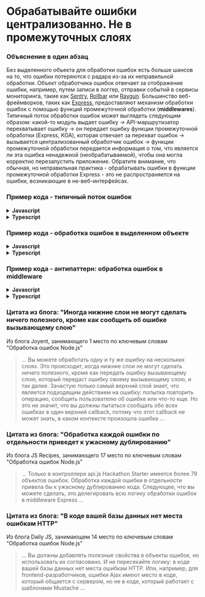 # Обрабатывайте ошибки централизованно. Не в промежуточных слоях

### Объяснение в один абзац

Без выделенного объекта для обработки ошибок есть больше шансов на то, что ошибки потеряются с радара из-за их неправильной обработки. Объект обработчика ошибок отвечает за отображение ошибки, например, путем записи в логгер, отправки событий в сервисы мониторинга, такие как [Sentry](https://sentry.io/), [Rollbar](https://rollbar.com/) или [Raygun](https://raygun.com/). Большинство веб-фреймворков, таких как [Express](http://expressjs.com/en/guide/error-handling.html#writing-error-handlers), предоставляют механизм обработки ошибок с помощью функций промежуточной обработки (**middlewares**). Типичный поток обработки ошибок может выглядеть следующим образом: какой-то модуль выдает ошибку -> API-маршрутизатор перехватывает ошибку -> он передает ошибку функции промежуточной обработки (Express, KOA), которая отвечает за перехват ошибок -> вызывается централизованный обработчик ошибок -> функции промежуточной обработки передается информация о том, что является ли эта ошибка ненадежной (необрабатываемой), чтобы она могла корректно перезапустить приложение. Обратите внимание, что обычная, но неправильная практика - обрабатывать ошибки в функции промежуточной обработки Express - это не распространяется на ошибки, возникающие в не-веб-интерфейсах.

### Пример кода - типичный поток ошибок

<details>
<summary><strong>Javascript</strong></summary>

```javascript
// DAL-слой, мы не обрабатываем ошибки тут
DB.addDocument(newCustomer, (error, result) => {
  if (error)
    throw new Error('Great error explanation comes here', other useful parameters)
});

// код API-маршрутизатора, мы обрабатываем как sync
// так и async ошибки и переходим к middleware
try {
  customerService.addNew(req.body).then((result) => {
    res.status(200).json(result);
  }).catch((error) => {
    next(error)
  });
}
catch (error) {
  next(error);
}

// Обработка ошибок в middleware, мы делегируем обработку централизованному обработчику ошибок
app.use(async (err, req, res, next) => {
  const isOperationalError = await errorHandler.handleError(err);
  if (!isOperationalError) {
    next(err);
  }
});
```
</details>

<details>
<summary><strong>Typescript</strong></summary>

```typescript
// DAL-слой, мы не обрабатываем ошибки тут
DB.addDocument(newCustomer, (error: Error, result: Result) => {
  if (error)
    throw new Error('Great error explanation comes here', other useful parameters)
});

// код API-маршрутизатора, мы обрабатываем как sync
// так и async ошибки и переходим к middleware
try {
  customerService.addNew(req.body).then((result: Result) => {
    res.status(200).json(result);
  }).catch((error: Error) => {
    next(error)
  });
}
catch (error) {
  next(error);
}

// Обработка ошибок в middleware, мы делегируем обработку централизованному обработчику ошибок
app.use(async (err: Error, req: Request, res: Response, next: NextFunction) => {
  const isOperationalError = await errorHandler.handleError(err);
  if (!isOperationalError) {
    next(err);
  }
});
```
</details>


### Пример кода - обработка ошибок в выделенном объекте

<details>
<summary><strong>Javascript</strong></summary>

```javascript
module.exports.handler = new errorHandler();

function errorHandler() {
  this.handleError = async (err) {
    await logger.logError(err);
    await sendMailToAdminIfCritical(err);
    await saveInOpsQueueIfCritical(err);
    await determineIfOperationalError(err);
  };
}
```
</details>

<details>
<summary><strong>Typescript</strong></summary>

```typescript
class ErrorHandler {
  public async handleError(err: Error): Promise<void> {
    await logger.logError(err);
    await sendMailToAdminIfCritical(err);
    await saveInOpsQueueIfCritical(err);
    await determineIfOperationalError(err);
  };
}

export const handler = new ErrorHandler();
```
</details>


### Пример кода - антипаттерн: обработка ошибок в middleware

<details>
<summary><strong>Javascript</strong></summary>

```javascript
// middleware, обрабатывающий ошибки напрямую.
// А кто будет обрабатывать ошибки возникшие в Cron или при юнит-тестировании?
app.use((err, req, res, next) => {
  logger.logError(err);
  if (err.severity == errors.high) {
    mailer.sendMail(configuration.adminMail, 'Critical error occured', err);
  }
  if (!err.isOperational) {
    next(err);
  }
});
```
</details>


<details>
<summary><strong>Typescript</strong></summary>

```typescript
// middleware, обрабатывающий ошибки напрямую.
// А кто будет обрабатывать ошибки возникшие в Cron или при юнит-тестировании?
app.use((err: Error, req: Request, res: Response, next: NextFunction) => {
  logger.logError(err);
  if (err.severity == errors.high) {
    mailer.sendMail(configuration.adminMail, 'Critical error occured', err);
  }
  if (!err.isOperational) {
    next(err);
  }
});
```
</details>

### Цитата из блога: "Иногда нижние слои не могут сделать ничего полезного, кроме как сообщить об ошибке вызывающему слою"

Из блога Joyent, занимающего 1 место по ключевым словам "Обработка ошибок Node.js"

> … Вы можете обработать одну и ту же ошибку на нескольких слоях. Это происходит, когда нижние слои не могут сделать ничего полезного, кроме как передать ошибку вызывающему слою, который передаст ошибку своему вызывающему слою, и так далее. Зачастую только самый верхний слой знает, что является подходящим действием на ошибку: попытка повторить операцию, сообщить пользователю об ошибке или что-то еще. Но это не значит, что вы должны пытаться сообщать обо всех ошибках в один верхний callback, потому что этот callback не может знать, в каком контексте произошла ошибка …

### Цитата из блога: "Обработка каждой ошибки по отдельности приведет к ужасному дублированию"

Из блога JS Recipes, занимающего 17 место по ключевым словам "Обработка ошибок Node.js"

> … Только в контроллере api.js Hackathon Starter имеется более 79 объектов ошибок. Обработка каждой ошибки в отдельности привела бы к ужасному дублированию кода. Следующее, что вы можете сделать, это делегировать всю логику обработки ошибок в middleware Express …

### Цитата из блога: "В коде вашей базы данных нет места ошибкам HTTP"

Из блога Daily JS, занимающем 14 место по ключевым словам "Обработка ошибок Node.js"

> … Вы должны добавлять полезные свойства в объекты ошибок, но использовать их согласовано. И не пересекайте логику: в коде вашей базы данных нет места ошибкам HTTP. Или, например, для frontend-разработчиков, ошибки Ajax имеют место в коде, который общается с сервером, но не в коде, который работает с шаблонами Mustache …
